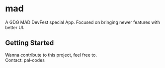 # mad

A GDG MAD DevFest special App. 
Focused on bringing newer features with better UI. 

## Getting Started

Wanna contribute to this project, feel free to. <br />
Contact: pal-codes
